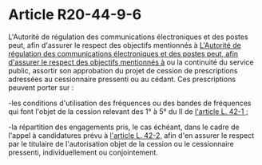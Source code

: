 # Article R20-44-9-6

L'Autorité de régulation des communications électroniques et des postes peut, afin d'assurer le respect des objectifs mentionnés à [L'Autorité de régulation des communications électroniques et des postes peut, afin d'assurer le respect des objectifs mentionnés à][1] ou la continuité du service public, assortir son approbation du projet de cession de prescriptions adressées au cessionnaire pressenti ou au cédant. Ces prescriptions peuvent porter sur :

-les conditions d'utilisation des fréquences ou des bandes de fréquences qui font l'objet de la cession relevant des 1° à 5° du II de [l'article L. 42-1 ;][2] 

-la répartition des engagements pris, le cas échéant, dans le cadre de l'appel à candidatures prévu à [l'article L. 42-2,][3] afin d'en assurer le respect par le titulaire de l'autorisation objet de la cession ou le cessionnaire pressenti, individuellement ou conjointement.

 [1]: /affichCodeArticle.do?cidTexte=LEGITEXT000006070987&idArticle=LEGIARTI000006465720&dateTexte=&categorieLien=cid
 [2]: /affichCodeArticle.do?cidTexte=LEGITEXT000006070987&idArticle=LEGIARTI000006465939&dateTexte=&categorieLien=cid
 [3]: /affichCodeArticle.do?cidTexte=LEGITEXT000006070987&idArticle=LEGIARTI000006465941&dateTexte=&categorieLien=cid